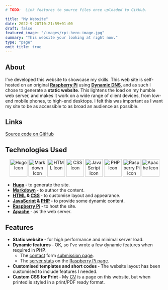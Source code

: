 ```yaml
---
# TODO:  Link features to source files once uploaded to GitHub.

title: "My Website"
date: 2022-9-20T10:21:59+01:00
draft: false
featured_image: "/images/rpi-hero-image.jpg"
summary: "This website your looking at right now."
type: "page"
omit_title: true
---
```


About
-----
I've developed this website to showcase my skills. This web site is self-hosted on an original **[Raspberry Pi](/rpi)** using **[Dynamic DNS](https://en.wikipedia.org/wiki/Dynamic_DNS)**, and as such I chose to generate a **static website**. This lightens the load on my humble web server, and makes it work on a wide range of client devices, from low-end mobile phones, to high-end desktops.  I felt this was important as I want my site to be as accessible to as broad an audience as possible.

## Links
[Source code on GitHub](https://github.com/jamescox-dev/jamescox.info)

Technologies Used
-----------------

<div style="text-align: center">
  <img src="/images/icons/hugo.svg" alt="Hugo Icon" style="height: 4em" />
  <img src="/images/icons/markdown.svg" alt="Markdown Icon" style="height: 4em" />
  <img src="/images/icons/html.svg" alt="HTML Icon" style="height: 4em" />
  <img src="/images/icons/css.svg" alt="CSS Icon" style="height: 4em" />
  <img src="/images/icons/javascript.svg" alt="JavaScript Icon" style="height: 4em" />
  <img src="/images/icons/php.svg" alt="PHP Icon" style="height: 4em" />
  <img src="/images/rpi-logo.png" alt="Raspberry Pi Icon" style="height: 4em" />
  <img src="/images/icons/apache.svg" alt="Apache Icon" style="height: 4em" />
</div>
 
 *  **[Hugo](https://gohugo.io/)** &dash; to generate the site.
 *  **[Markdown](https://daringfireball.net/projects/markdown/)** &dash; to author the content.
 *  **[HTML](https://html.spec.whatwg.org/) & [CSS](https://www.w3.org/TR/CSS/)** &dash; to customise layout and appearance.
 *  **[JavaScript](http://www.ecma-international.org/publications-and-standards/standards/ecma-262/) & [PHP](https://www.php.net/)** &dash; to provide some dynamic content.
 *  **[Raspberry Pi](https://www.raspberrypi.org/)** &dash; to host the site.
 *  **[Apache](https://www.apache.org/)** &dash; as the web server.

Features
--------
 *  **Static website** &dash; for high performance and minimal server load.
 *  **Dynamic features** &dash; OK, so I've wrote a few dynamic features when required in **PHP**.  
     *  The [contact](/contact) form [submission page](https://github.com/jamescox-dev/jamescox.info/blob/main/static/dynamic/submit.php).
     *  The [server stats](https://github.com/jamescox-dev/jamescox.info/blob/main/static/dynamic/stats.php) on the [Raspberry Pi page](/rpi).
 *  **Customised templates and short codes** &dash; The website layout has been customised to include features I needed.
 *  **Custom CSS for Print** &dash; My [CV](/cv) is a page on this website, but when printed is styled in a print/PDF ready format.